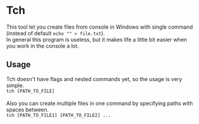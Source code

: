 # Tch
This tool let you create files from console in Windows with single command (instead of default `echo "" > file.txt`). <br>
In general this program is useless, but it makes life a little bit easier when you work in the console a lot.

## Usage
Tch doesn't have flags and nested commands yet, so the usage is very simple.<br>
``tch [PATH_TO_FILE]``<br><br>
Also you can create multiple files in one command by specifying paths with spaces between.<br>
``tch [PATH_TO_FILE1] [PATH_TO_FILE2] ...``